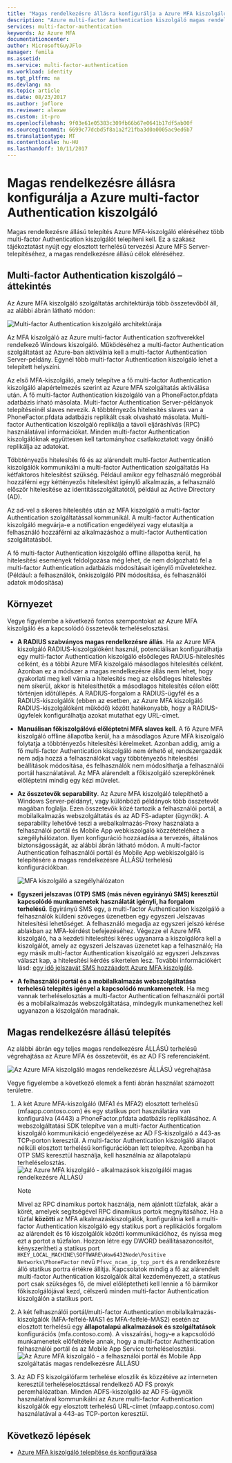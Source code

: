 ```yaml
---
title: "Magas rendelkezésre állásra konfigurálja a Azure MFA kiszolgáló |} Microsoft Docs"
description: "Azure multi-factor Authentication kiszolgáló magas rendelkezésre állást biztosító konfigurációk több példányának telepítése."
services: multi-factor-authentication
keywords: Az Azure MFA
documentationcenter: 
author: MicrosoftGuyJFlo
manager: femila
ms.assetid: 
ms.service: multi-factor-authentication
ms.workload: identity
ms.tgt_pltfrm: na
ms.devlang: na
ms.topic: article
ms.date: 08/23/2017
ms.author: joflore
ms.reviewer: alexwe
ms.custom: it-pro
ms.openlocfilehash: 9f03e61e05383c309fb66b67e0641b17df5ab00f
ms.sourcegitcommit: 6699c77dcbd5f8a1a2f21fba3d0a0005ac9ed6b7
ms.translationtype: MT
ms.contentlocale: hu-HU
ms.lasthandoff: 10/11/2017
---
```

# <a name="configure-azure-multi-factor-authentication-server-for-high-availability"></a>Magas rendelkezésre állásra konfigurálja a Azure multi-factor Authentication kiszolgáló

Magas rendelkezésre állású telepítés Azure MFA-kiszolgáló eléréséhez több multi-factor Authentication kiszolgálót telepíteni kell. Ez a szakasz tájékoztatást nyújt egy elosztott terhelésű tervezési Azure MFS Server-telepítéséhez, a magas rendelkezésre állású célok eléréséhez.

## <a name="mfa-server-overview"></a>Multi-factor Authentication kiszolgáló – áttekintés

Az Azure MFA kiszolgáló szolgáltatás architektúrája több összetevőből áll, az alábbi ábrán látható módon:

 ![Multi-factor Authentication kiszolgáló architektúrája](./media/mfa-server-high-availability/mfa-ha-architecture.png)

Az MFA kiszolgáló az Azure multi-factor Authentication szoftverekkel rendelkező Windows kiszolgáló. Működéséhez a multi-factor Authentication szolgáltatást az Azure-ban aktiválnia kell a multi-factor Authentication Server-példány. Egynél több multi-factor Authentication kiszolgáló lehet a telepített helyszíni.

Az első MFA-kiszolgáló, amely telepítve a fő multi-factor Authentication kiszolgáló alapértelmezés szerint az Azure MFA szolgáltatás aktiválása után. A fő multi-factor Authentication kiszolgáló van a PhoneFactor.pfdata adatbázis írható másolata. Multi-factor Authentication Server-példányok telepítéseinél slaves nevezik. A többtényezős hitelesítés slaves van a PhoneFactor.pfdata adatbázis replikált csak olvasható másolata. Multi-factor Authentication kiszolgáló replikálja a távoli eljáráshívás (RPC) használatával információkat. Minden multi-factor Authentication kiszolgálóknak együttesen kell tartományhoz csatlakoztatott vagy önálló replikálja az adatokat.

Többtényezős hitelesítés fő és az alárendelt multi-factor Authentication kiszolgálók kommunikálni a multi-factor Authentication szolgáltatás Ha kétfaktoros hitelesítést szükség. Például amikor egy felhasználó megpróbál hozzáférni egy kéttényezős hitelesítést igénylő alkalmazás, a felhasználó először hitelesítése az identitásszolgáltatótól, például az Active Directory (AD).

Az ad-vel a sikeres hitelesítés után az MFA kiszolgáló a multi-factor Authentication szolgáltatással kommunikál. A multi-factor Authentication kiszolgáló megvárja-e a notification engedélyezi vagy elutasítja a felhasználó hozzáférni az alkalmazáshoz a multi-factor Authentication szolgáltatásból.

A fő multi-factor Authentication kiszolgáló offline állapotba kerül, ha hitelesítési események feldolgozása még lehet, de nem dolgozható fel a multi-factor Authentication adatbázis módosításait igénylő műveletekhez. (Például: a felhasználók, önkiszolgáló PIN módosítása, és felhasználói adatok módosítása)

## <a name="deployment"></a>Környezet

Vegye figyelembe a következő fontos szempontokat az Azure MFA kiszolgáló és a kapcsolódó összetevők terheléselosztási.

* **A RADIUS szabványos magas rendelkezésre állás**. Ha az Azure MFA kiszolgáló RADIUS-kiszolgálóként használ, potenciálisan konfigurálhatja egy multi-factor Authentication kiszolgáló elsődleges RADIUS-hitelesítés célként, és a többi Azure MFA kiszolgáló másodlagos hitelesítés célként. Azonban ez a módszer a magas rendelkezésre állás nem lehet, hogy gyakorlati meg kell várnia a hitelesítés meg az elsődleges hitelesítés nem sikerül, akkor is hitelesíthetők a másodlagos hitelesítés célon előtt történjen időtúllépés. A RADIUS-forgalom a RADIUS-ügyfél és a RADIUS-kiszolgálók (ebben az esetben, az Azure MFA kiszolgáló RADIUS-kiszolgálóként működő) között hatékonyabb, hogy a RADIUS-ügyfelek konfigurálhatja azokat mutathat egy URL-címet.
* **Manuálisan főkiszolgálóvá előléptetni MFA slaves kell**. A fő Azure MFA kiszolgáló offline állapotba kerül, ha a másodlagos Azure MFA kiszolgáló folytatja a többtényezős hitelesítési kérelmeket. Azonban addig, amíg a fő multi-factor Authentication kiszolgáló nem érhető el, rendszergazdák nem adja hozzá a felhasználókat vagy többtényezős hitelesítési beállítások módosítása, és felhasználók nem módosíthatja a felhasználói portál használatával. Az MFA alárendelt a főkiszolgáló szerepkörének előléptetni mindig egy kézi művelet.
* **Az összetevők separability**. Az Azure MFA kiszolgáló telepíthető a Windows Server-példányt, vagy különböző példányok több összetevőt magában foglalja. Ezen összetevők közé tartozik a felhasználói portál, a mobilalkalmazás webszolgáltatás és az AD FS-adapter (ügynök). A separability lehetővé teszi a webalkalmazás-Proxy használata a felhasználói portál és Mobile App webkiszolgáló közzétételéhez a szegélyhálózaton. Ilyen konfiguráció hozzáadása a tervezés, általános biztonságosságát, az alábbi ábrán látható módon. A multi-factor Authentication felhasználói portál és Mobile App webkiszolgáló is telepítésére a magas rendelkezésre ÁLLÁSÚ terhelésű konfigurációkban.

   ![MFA kiszolgáló a szegélyhálózaton](./media/mfa-server-high-availability/mfasecurity.png)

* **Egyszeri jelszavas (OTP) SMS (más néven egyirányú SMS) keresztül kapcsolódó munkamenetek használatát igényli, ha forgalom terhelésű**. Egyirányú SMS egy, a multi-factor Authentication kiszolgáló a felhasználók küldeni szöveges üzenetben egy egyszeri Jelszavas hitelesítési lehetőséget. A felhasználó megadja az egyszeri jelszó kérése ablakban az MFA-kérdést befejezéséhez. Végezze el Azure MFA kiszolgáló, ha a kezdeti hitelesítési kérés ugyanarra a kiszolgálóra kell a kiszolgálót, amely az egyszeri Jelszavas üzenetet kap a felhasználó; Ha egy másik multi-factor Authentication kiszolgáló az egyszeri Jelszavas választ kap, a hitelesítési kérdés sikertelen lesz. További információkért lásd: [egy idő jelszavát SMS hozzáadott Azure MFA kiszolgáló](https://blogs.technet.microsoft.com/enterprisemobility/2015/03/02/one-time-password-over-sms-added-to-azure-mfa-server).
* **A felhasználói portál és a mobilalkalmazás webszolgáltatása terhelésű telepítés igényel a kapcsolódó munkamenetek**. Ha meg vannak terheléselosztás a multi-factor Authentication felhasználói portál és a mobilalkalmazás webszolgáltatása, mindegyik munkamenethez kell ugyanazon a kiszolgálón maradnak.

## <a name="high-availability-deployment"></a>Magas rendelkezésre állású telepítés

Az alábbi ábrán egy teljes magas rendelkezésre ÁLLÁSÚ terhelésű végrehajtása az Azure MFA és összetevőit, és az AD FS referenciaként.

 ![Az Azure MFA kiszolgáló magas rendelkezésre ÁLLÁSÚ végrehajtása](./media/mfa-server-high-availability/mfa-ha-deployment.png)

Vegye figyelembe a következő elemek a fenti ábrán használat számozott területre.

1. A két Azure MFA-kiszolgáló (MFA1 és MFA2) elosztott terhelésű (mfaapp.contoso.com) és egy statikus port használatára van konfigurálva (4443) a PhoneFactor.pfdata adatbázis replikálásához. A webszolgáltatási SDK telepítve van a multi-factor Authentication kiszolgáló kommunikáció engedélyezése az AD FS-kiszolgáló a 443-as TCP-porton keresztül. A multi-factor Authentication kiszolgáló állapot nélküli elosztott terhelésű konfigurációban lett telepítve. Azonban ha OTP SMS keresztül használja, kell használnia az állapotalapú terheléselosztás.
   ![Az Azure MFA kiszolgáló - alkalmazások kiszolgálói magas rendelkezésre ÁLLÁSÚ](./media/mfa-server-high-availability/mfaapp.png)

   > [!NOTE]
   > Mivel az RPC dinamikus portok használja, nem ajánlott tűzfalak, akár a körét, amelyek segítségével RPC dinamikus portok megnyitásához. Ha a tűzfal **közötti** az MFA alkalmazáskiszolgálók, konfigurálnia kell a multi-factor Authentication kiszolgáló egy statikus port a replikációs forgalom az alárendelt és fő kiszolgálók közötti kommunikációhoz, és nyissa meg ezt a portot a tűzfalon. Hozzon létre egy DWORD beállításazonosítót, kényszerítheti a statikus port ```HKEY_LOCAL_MACHINE\SOFTWARE\Wow6432Node\Positive Networks\PhoneFactor``` nevű ```Pfsvc_ncan_ip_tcp_port``` és a rendelkezésre álló statikus portra értékre állítja. Kapcsolatok mindig a fő az alárendelt multi-factor Authentication kiszolgálók által kezdeményezett, a statikus port csak szükséges fő, de mivel előléptetheti kell lennie a fő bármikor főkiszolgálójával kezd, célszerű minden multi-factor Authentication kiszolgálón a statikus port.

2. A két felhasználói portál/multi-factor Authentication mobilalkalmazás-kiszolgálók (MFA-felfelé-MAS1 és MFA-felfelé-MAS2) esetén az elosztott terhelésű egy **állapotalapú alkalmazások és szolgáltatások** konfigurációs (mfa.contoso.com). A visszaírási, hogy-e a kapcsolódó munkamenetek előfeltétele annak, hogy a multi-factor Authentication felhasználói portál és az Mobile App Service terheléselosztási.
   ![Az Azure MFA kiszolgáló - a felhasználói portál és Mobile App szolgáltatás magas rendelkezésre ÁLLÁSÚ](./media/mfa-server-high-availability/mfaportal.png)
3. Az AD FS kiszolgálófarm terhelése eloszlik és közzétéve az interneten keresztül terheléselosztással rendelkező AD FS proxyk peremhálózatban. Minden ADFS-kiszolgáló az AD FS-ügynök használatával kommunikálni az Azure multi-factor Authentication kiszolgálók egy elosztott terhelésű URL-címet (mfaapp.contoso.com) használatával a 443-as TCP-porton keresztül.

## <a name="next-steps"></a>Következő lépések

* [Azure MFA kiszolgáló telepítése és konfigurálása](multi-factor-authentication-get-started-server.md)
